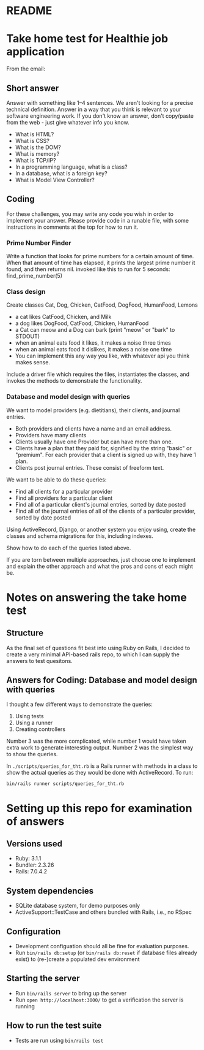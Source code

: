 # README

# Take home test for Healthie job application

From the email:

## Short answer ##

Answer with something like 1–4 sentences. We aren't looking for a precise technical definition. Answer in a way that you think is relevant to your software engineering work. If you don't know an answer, don't copy/paste from the web - just give whatever info you know.

  * What is HTML?
  * What is CSS?
  * What is the DOM?
  * What is memory?
  * What is TCP/IP?
  * In a programming language, what is a class?
  * In a database, what is a foreign key?
  * What is Model View Controller?
 
## Coding ##

For these challenges, you may write any code you wish in order to implement your answer. Please provide code in a runable file, with some instructions in comments at the top for how to run it.
 
### Prime Number Finder ###

Write a function that looks for prime numbers for a certain amount of time. When that amount of time has elapsed, it prints the largest prime number it found, and then returns nil. invoked like this to run for 5 seconds: find_prime_number(5)

### Class design ###

Create classes Cat, Dog, Chicken, CatFood, DogFood, HumanFood, Lemons

  * a cat likes CatFood, Chicken, and Milk
  * a dog likes DogFood, CatFood, Chicken, HumanFood
  * a Cat can meow and a Dog can bark (print "meow" or "bark" to STDOUT)
  * when an animal eats food it likes, it makes a noise three times
  * when an animal eats food it dislikes, it makes a noise one time
  * You can implement this any way you like, with whatever api you think makes sense.

Include a driver file which requires the files, instantiates the classes, and invokes the methods to demonstrate the functionality.

### Database and model design with queries ###

We want to model providers (e.g. dietitians), their clients, and journal entries.

  * Both providers and clients have a name and an email address.
  * Providers have many clients
  * Clients usually have one Provider but can have more than one.
  * Clients have a plan that they paid for, signified by the string "basic" or "premium". For each provider that a client is signed up with, they have 1 plan.
  * Clients post journal entries. These consist of freeform text.
 
We want to be able to do these queries:

  * Find all clients for a particular provider
  * Find all providers for a particular client
  * Find all of a particular client's journal entries, sorted by date posted
  * Find all of the journal entries of all of the clients of a particular provider, sorted by date posted
 
Using ActiveRecord, Django, or another system you enjoy using, create the classes and schema migrations for this, including indexes.
 
Show how to do each of the queries listed above.
 
If you are torn between multiple approaches, just choose one to implement and explain the other approach and what the pros and cons of each might be.

# Notes on answering the take home test #

## Structure ##

As the final set of questions fit best into using Ruby on Rails, I decided to create a very minimal API-based rails repo, to which I can supply the answers to test quesitons.

## Answers for Coding: Database and model design with queries ##

I thought a few different ways to demonstrate the queries:

1. Using tests
2. Using a runner
3. Creating controllers

Number 3 was the more complicated, while number 1 would have taken extra work to generate interesting output. Number 2 was the simplest way to show the queries.

In `./scripts/queries_for_tht.rb` is a Rails runner with methods in a class to show the actual queries as they would be done with ActiveRecord. To run:

``` shell
bin/rails runner scripts/queries_for_tht.rb 
```

# Setting up this repo for examination of answers #

## Versions used ##

  * Ruby: 3.1.1
  * Bundler: 2.3.26
  * Rails: 7.0.4.2

## System dependencies ##

  * SQLite database system, for demo purposes only
  * ActiveSupport::TestCase and others bundled with Rails, i.e., no RSpec

## Configuration ##

  * Development configuation should all be fine for evaluation purposes.
  * Run `bin/rails db:setup` (or `bin/rails db:reset` if database files already exist) to (re-)create a populated dev environment

## Starting the server ##

  * Run `bin/rails server` to bring up the server
  * Run `open http://localhost:3000/` to get a verification the server is running

## How to run the test suite ##

  * Tests are run using `bin/rails test`

